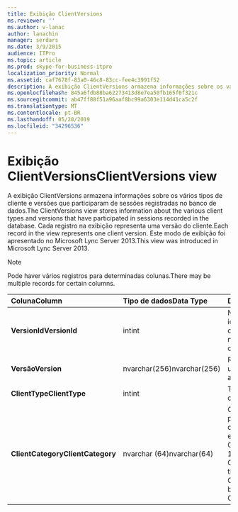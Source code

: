 ```yaml
---
title: Exibição ClientVersions
ms.reviewer: ''
ms.author: v-lanac
author: lanachin
manager: serdars
ms.date: 3/9/2015
audience: ITPro
ms.topic: article
ms.prod: skype-for-business-itpro
localization_priority: Normal
ms.assetid: caf7678f-83a0-46c8-83cc-fee4c3991f52
description: A exibição ClientVersions armazena informações sobre os vários tipos de cliente e versões que participaram de sessões registradas no banco de dados. Cada registro na exibição representa uma versão do cliente. Este modo de exibição foi apresentado no Microsoft Lync Server 2013.
ms.openlocfilehash: 845a6fdb88ba62273413d8e7ea50fb165f0f321c
ms.sourcegitcommit: ab47ff88f51a96aaf8bc99a6303e114d41ca5c2f
ms.translationtype: MT
ms.contentlocale: pt-BR
ms.lasthandoff: 05/20/2019
ms.locfileid: "34296536"
---
```

# <a name="clientversions-view"></a><span data-ttu-id="6ab22-105">Exibição ClientVersions</span><span class="sxs-lookup"><span data-stu-id="6ab22-105">ClientVersions view</span></span>
 
<span data-ttu-id="6ab22-106">A exibição ClientVersions armazena informações sobre os vários tipos de cliente e versões que participaram de sessões registradas no banco de dados.</span><span class="sxs-lookup"><span data-stu-id="6ab22-106">The ClientVersions view stores information about the various client types and versions that have participated in sessions recorded in the database.</span></span> <span data-ttu-id="6ab22-107">Cada registro na exibição representa uma versão do cliente.</span><span class="sxs-lookup"><span data-stu-id="6ab22-107">Each record in the view represents one client version.</span></span> <span data-ttu-id="6ab22-108">Este modo de exibição foi apresentado no Microsoft Lync Server 2013.</span><span class="sxs-lookup"><span data-stu-id="6ab22-108">This view was introduced in Microsoft Lync Server 2013.</span></span>
  
> [!NOTE]
> <span data-ttu-id="6ab22-109">Pode haver vários registros para determinadas colunas.</span><span class="sxs-lookup"><span data-stu-id="6ab22-109">There may be multiple records for certain columns.</span></span> 
  
|<span data-ttu-id="6ab22-110">**Coluna**</span><span class="sxs-lookup"><span data-stu-id="6ab22-110">**Column**</span></span>|<span data-ttu-id="6ab22-111">**Tipo de dados**</span><span class="sxs-lookup"><span data-stu-id="6ab22-111">**Data Type**</span></span>|<span data-ttu-id="6ab22-112">**Detalhes**</span><span class="sxs-lookup"><span data-stu-id="6ab22-112">**Details**</span></span>|
|:-----|:-----|:-----|
|<span data-ttu-id="6ab22-113">**VersionId**</span><span class="sxs-lookup"><span data-stu-id="6ab22-113">**VersionId**</span></span> <br/> |<span data-ttu-id="6ab22-114">int</span><span class="sxs-lookup"><span data-stu-id="6ab22-114">int</span></span>  <br/> |<span data-ttu-id="6ab22-115">Número exclusivo que identifica esse tipo de cliente e a versão.</span><span class="sxs-lookup"><span data-stu-id="6ab22-115">Unique number identifying this client type and version.</span></span>  <br/> |
|<span data-ttu-id="6ab22-116">**Versão**</span><span class="sxs-lookup"><span data-stu-id="6ab22-116">**Version**</span></span> <br/> |<span data-ttu-id="6ab22-117">nvarchar(256)</span><span class="sxs-lookup"><span data-stu-id="6ab22-117">nvarchar(256)</span></span>  <br/> |<span data-ttu-id="6ab22-118">Representa o agente do usuário.</span><span class="sxs-lookup"><span data-stu-id="6ab22-118">Represents the user agent.</span></span>  <br/> |
|<span data-ttu-id="6ab22-119">**ClientType**</span><span class="sxs-lookup"><span data-stu-id="6ab22-119">**ClientType**</span></span> <br/> |<span data-ttu-id="6ab22-120">int</span><span class="sxs-lookup"><span data-stu-id="6ab22-120">int</span></span>  <br/> |<span data-ttu-id="6ab22-121">Tipo de cliente.</span><span class="sxs-lookup"><span data-stu-id="6ab22-121">Type of client.</span></span>  <br/> |
|<span data-ttu-id="6ab22-122">**ClientCategory**</span><span class="sxs-lookup"><span data-stu-id="6ab22-122">**ClientCategory**</span></span> <br/> |<span data-ttu-id="6ab22-123">nvarchar (64)</span><span class="sxs-lookup"><span data-stu-id="6ab22-123">nvarchar(64)</span></span>  <br/> |<span data-ttu-id="6ab22-124">Categoria à qual o cliente pertence.</span><span class="sxs-lookup"><span data-stu-id="6ab22-124">Category that the client belongs to.</span></span> <span data-ttu-id="6ab22-125">Por exemplo, o cliente Conferencing_Attendant_ 1.0 pertence à CAA ClientCategory.</span><span class="sxs-lookup"><span data-stu-id="6ab22-125">For example, the client Conferencing_Attendant_1.0 belongs to the ClientCategory CAA.</span></span>  <br/> |
   


